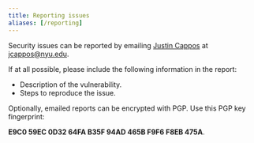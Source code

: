 ```yaml
---
title: Reporting issues
aliases: [/reporting]
---
```


Security issues can be reported by emailing
[Justin Cappos](/docs/project/#justin-cappos) at
[jcappos@nyu.edu](mailto:jcappos@nyu.edu).

If at all possible, please include the following information in the report:

- Description of the vulnerability.
- Steps to reproduce the issue.

Optionally, emailed reports can be encrypted with PGP. Use this PGP key
fingerprint:

**E9C0 59EC 0D32 64FA B35F 94AD 465B F9F6 F8EB 475A**.
